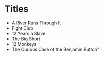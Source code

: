  # Titles

* A River Runs Through It
* Fight Club
* 12 Years a Slave
* The Big Short
* 12 Monkeys
* The Curious Case of the Benjamin Button"
